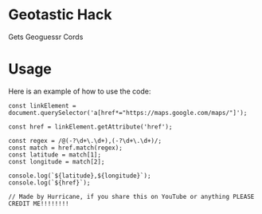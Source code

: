 # Geotastic Hack
Gets Geoguessr Cords

# Usage
Here is an example of how to use the code:

```
const linkElement = document.querySelector('a[href*="https://maps.google.com/maps/"]');

const href = linkElement.getAttribute('href');

const regex = /@(-?\d+\.\d+),(-?\d+\.\d+)/;
const match = href.match(regex);
const latitude = match[1];
const longitude = match[2];

console.log(`${latitude},${longitude}`);
console.log(`${href}`);

// Made by Hurricane, if you share this on YouTube or anything PLEASE CREDIT ME!!!!!!!!
```
